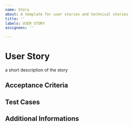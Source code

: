 ```yaml
---
name: Story
about: A template for user stories and technical stories
title: ''
labels: USER STORY
assignees: ''

---
```


# User Story

a short description of the story

## Acceptance Criteria

## Test Cases

## Additional Informations

